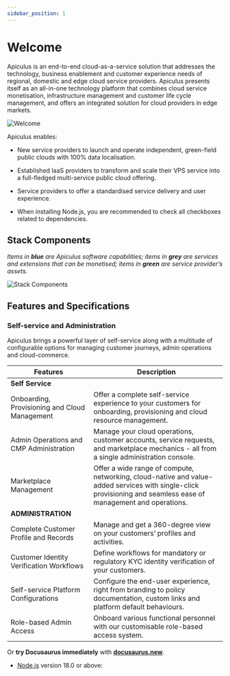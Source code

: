 ```yaml
---
sidebar_position: 1
---
```


# Welcome

Apiculus is an end-to-end cloud-as-a-service solution that addresses the technology, business enablement and customer experience needs of regional, domestic and edge cloud service providers. Apiculus presents itself as an all-in-one technology platform that combines cloud service monetisation, infrastructure management and customer life cycle management, and offers an integrated solution for cloud providers in edge markets.

![Welcome](/img/welcome1.png)

Apiculus enables:

-  New service providers to launch and operate independent, green-field public clouds with 100% data localisation.
-  Established IaaS providers to transform and scale their VPS service into a full-fledged multi-service public cloud offering.
-  Service providers to offer a standardised service delivery and user experience.


- When installing Node.js, you are recommended to check all checkboxes related to dependencies.

## Stack Components
_Items in_ **_blue_** _are Apiculus software capabilities; items in_ **_grey_** _are services and extensions that can be monetised; items in_ **_green_** _are service provider’s assets._

![Stack Components](/img/StackComponents.svg)

## Features and Specifications
### Self-service and Administration

Apiculus brings a powerful layer of self-service along with a multitude of configurable options for managing customer journeys, admin operations and cloud-commerce.

|Features|Description|
| --- | --- |
|**Self Service**||
| Onboarding, Provisioning and Cloud Management | Offer a complete self-service experience to your customers for onboarding, provisioning and cloud resource management.|
|Admin Operations and CMP Administration |Manage your cloud operations, customer accounts, service requests, and marketplace mechanics - all from a single administration console.|
|Marketplace Management|Offer a wide range of compute, networking, cloud-native and value-added services with single-click provisioning and seamless ease of management and operations.|
|**ADMINISTRATION**||
|Complete Customer Profile and Records|Manage and get a 360-degree view on your customers’ profiles and activities.|
|Customer Identity Verification Workflows|Define workflows for mandatory or regulatory KYC identity verification of your customers.|
|Self-service Platform Configurations|Configure the end-user experience, right from branding to policy documentation, custom links and platform default behaviours.|
|Role-based Admin Access|Onboard various functional personnel with our customisable role-based access system.|


Or **try Docusaurus immediately** with **[docusaurus.new](https://docusaurus.new)**.

- [Node.js](https://nodejs.org/en/download/) version 18.0 or above: